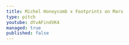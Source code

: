 ```yaml
---
title: Michel Honeycomb x Footprints on Mars
type: pitch
youtube: dtvAFindVK4
managed: true
published: false
---
```

